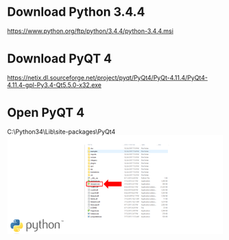 # Download Python 3.4.4
https://www.python.org/ftp/python/3.4.4/python-3.4.4.msi

# Download PyQT 4
https://netix.dl.sourceforge.net/project/pyqt/PyQt4/PyQt-4.11.4/PyQt4-4.11.4-gpl-Py3.4-Qt5.5.0-x32.exe

# Open PyQT 4
C:\Python34\Lib\site-packages\PyQt4
![Image alt attribute](https://github.com/aminagrebi/python-Gui/blob/master/987.PNG)


